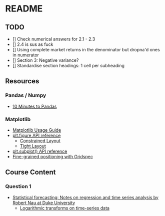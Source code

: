 # README

## TODO

- [] Check numerical answers for 2.1 - 2.3
- [] 2.4 is sus as fuck
- [] Using complete market returns in the denominator but dropna'd ones in numerator
- [] Section 3: Negative variance?
- [] Standardise section headings: 1 cell per subheading

## Resources

### Pandas / Numpy

- [10 Minutes to Pandas](https://pandas.pydata.org/pandas-docs/stable/user_guide/10min.html)

### Matplotlib

- [Matplotlib Usage Guide](https://matplotlib.org/stable/tutorials/introductory/usage.html#sphx-glr-tutorials-introductory-usage-py)
- [plt.figure API reference](https://matplotlib.org/stable/api/_as_gen/matplotlib.figure.Figure.html)
  - [Constrained Layout](https://matplotlib.org/stable/tutorials/intermediate/constrainedlayout_guide.html)
  - [Tight Layout](https://matplotlib.org/stable/tutorials/intermediate/tight_layout_guide.html)
- [plt.subplot() API reference](https://matplotlib.org/stable/api/_as_gen/matplotlib.pyplot.subplots.html#matplotlib.pyplot.subplots)
- [Fine-grained positioning with Gridspec](https://matplotlib.org/stable/tutorials/intermediate/gridspec.html#sphx-glr-tutorials-intermediate-gridspec-py)

## Course Content

### Question 1

- [Statistical forecasting: Notes on regression and time series analysis by Robert Nau at Duke University](https://people.duke.edu/~rnau/411home.htm)
  - [Logarithmic transforms on time-series data](http://people.duke.edu/~rnau/411log.htm)
